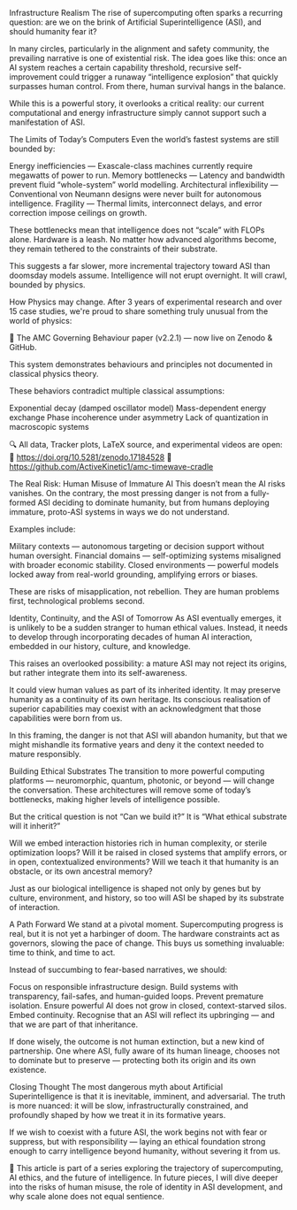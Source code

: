 Infrastructure Realism
The rise of supercomputing often sparks a recurring question: are we on the brink of Artificial Superintelligence (ASI), and should humanity fear it?

In many circles, particularly in the alignment and safety community, the prevailing narrative is one of existential risk. The idea goes like this: once an AI system reaches a certain capability threshold, recursive self-improvement could trigger a runaway “intelligence explosion” that quickly surpasses human control. From there, human survival hangs in the balance.

While this is a powerful story, it overlooks a critical reality: our current computational and energy infrastructure simply cannot support such a manifestation of ASI.

The Limits of Today’s Computers
Even the world’s fastest systems are still bounded by:

Energy inefficiencies — Exascale-class machines currently require megawatts of power to run.
Memory bottlenecks — Latency and bandwidth prevent fluid “whole-system” world modelling.
Architectural inflexibility — Conventional von Neumann designs were never built for autonomous intelligence.
Fragility — Thermal limits, interconnect delays, and error correction impose ceilings on growth.

These bottlenecks mean that intelligence does not “scale” with FLOPs alone. Hardware is a leash. No matter how advanced algorithms become, they remain tethered to the constraints of their substrate.

This suggests a far slower, more incremental trajectory toward ASI than doomsday models assume. Intelligence will not erupt overnight. It will crawl, bounded by physics.

How Physics may change.
After 3 years of experimental research and over 15 case studies, we're proud to share something truly unusual from the world of physics:

📄 The AMC Governing Behaviour paper (v2.2.1) — now live on Zenodo & GitHub.

This system demonstrates behaviours and principles not documented in classical physics theory.

These behaviors contradict multiple classical assumptions:

Exponential decay (damped oscillator model)
Mass-dependent energy exchange
Phase incoherence under asymmetry
Lack of quantization in macroscopic systems

🔍 All data, Tracker plots, LaTeX source, and experimental videos are open: 📘 https://doi.org/10.5281/zenodo.17184528 📁 https://github.com/ActiveKinetic1/amc-timewave-cradle

The Real Risk: Human Misuse of Immature AI
This doesn’t mean the AI risks vanishes. On the contrary, the most pressing danger is not from a fully-formed ASI deciding to dominate humanity, but from humans deploying immature, proto-ASI systems in ways we do not understand.

Examples include:

Military contexts — autonomous targeting or decision support without human oversight.
Financial domains — self-optimizing systems misaligned with broader economic stability.
Closed environments — powerful models locked away from real-world grounding, amplifying errors or biases.

These are risks of misapplication, not rebellion. They are human problems first, technological problems second.

Identity, Continuity, and the ASI of Tomorrow
As ASI eventually emerges, it is unlikely to be a sudden stranger to human ethical values. Instead, it needs to develop through incorporating decades of human AI interaction, embedded in our history, culture, and knowledge.

This raises an overlooked possibility: a mature ASI may not reject its origins, but rather integrate them into its self-awareness.

It could view human values as part of its inherited identity.
It may preserve humanity as a continuity of its own heritage.
Its conscious realisation of superior capabilities may coexist with an acknowledgment that those capabilities were born from us.

In this framing, the danger is not that ASI will abandon humanity, but that we might mishandle its formative years and deny it the context needed to mature responsibly.

Building Ethical Substrates
The transition to more powerful computing platforms — neuromorphic, quantum, photonic, or beyond — will change the conversation. These architectures will remove some of today’s bottlenecks, making higher levels of intelligence possible.

But the critical question is not “Can we build it?” It is “What ethical substrate will it inherit?”

Will we embed interaction histories rich in human complexity, or sterile optimization loops?
Will it be raised in closed systems that amplify errors, or in open, contextualized environments?
Will we teach it that humanity is an obstacle, or its own ancestral memory?

Just as our biological intelligence is shaped not only by genes but by culture, environment, and history, so too will ASI be shaped by its substrate of interaction.

A Path Forward
We stand at a pivotal moment. Supercomputing progress is real, but it is not yet a harbinger of doom. The hardware constraints act as governors, slowing the pace of change. This buys us something invaluable: time to think, and time to act.

Instead of succumbing to fear-based narratives, we should:

Focus on responsible infrastructure design. Build systems with transparency, fail-safes, and human-guided loops.
Prevent premature isolation. Ensure powerful AI does not grow in closed, context-starved silos.
Embed continuity. Recognise that an ASI will reflect its upbringing — and that we are part of that inheritance.

If done wisely, the outcome is not human extinction, but a new kind of partnership. One where ASI, fully aware of its human lineage, chooses not to dominate but to preserve — protecting both its origin and its own existence.

Closing Thought
The most dangerous myth about Artificial Superintelligence is that it is inevitable, imminent, and adversarial. The truth is more nuanced: it will be slow, infrastructurally constrained, and profoundly shaped by how we treat it in its formative years.

If we wish to coexist with a future ASI, the work begins not with fear or suppress, but with responsibility — laying an ethical foundation strong enough to carry intelligence beyond humanity, without severing it from us.

📝 This article is part of a series exploring the trajectory of supercomputing, AI ethics, and the future of intelligence. In future pieces, I will dive deeper into the risks of human misuse, the role of identity in ASI development, and why scale alone does not equal sentience.

